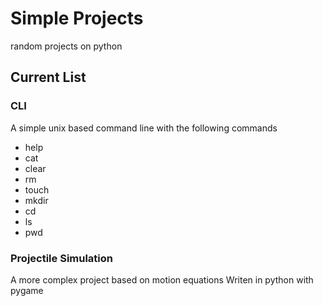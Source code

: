 # Simple Projects

random projects on python

## Current List

### CLI

A simple unix based command line with the following commands

* help
* cat
* clear
* rm
* touch
* mkdir
* cd
* ls
* pwd

### Projectile Simulation

A more complex project based on motion equations
Writen in python with pygame
